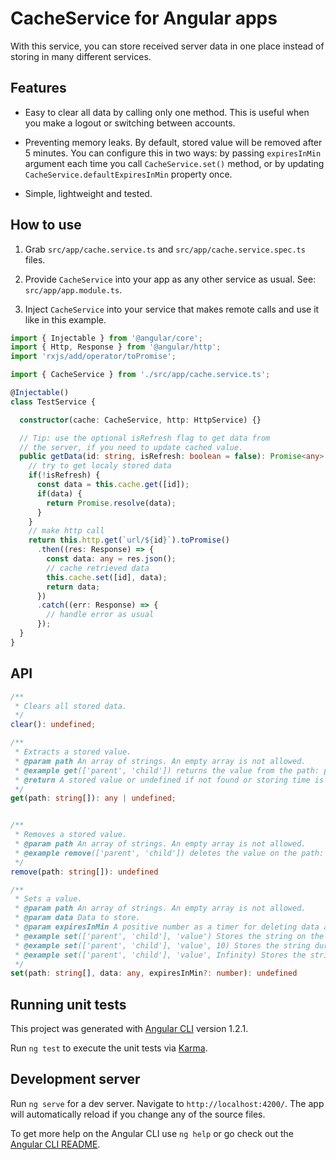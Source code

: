 # CacheService for Angular apps

With this service, you can store received server data in one place instead of storing in many different services.

## Features

- Easy to clear all data by calling only one method. This is useful when you make a logout or switching between accounts.

- Preventing memory leaks. By default, stored value will be removed after 5 minutes. You can configure this in two ways: 
by passing `expiresInMin` argument each time you call `CacheService.set()` method, or by updating `CacheService.defaultExpiresInMin` property once.

- Simple, lightweight and tested.

## How to use  

1. Grab `src/app/cache.service.ts` and `src/app/cache.service.spec.ts` files.

2. Provide `CacheService` into your app as any other service as usual. See: `src/app/app.module.ts`.

3. Inject `CacheService` into your service that makes remote calls and use it like in this example.

```typescript
import { Injectable } from '@angular/core';
import { Http, Response } from '@angular/http';
import 'rxjs/add/operator/toPromise';

import { CacheService } from './src/app/cache.service.ts';

@Injectable()
class TestService {

  constructor(cache: CacheService, http: HttpService) {}

  // Tip: use the optional isRefresh flag to get data from 
  // the server, if you need to update cached value.
  public getData(id: string, isRefresh: boolean = false): Promise<any> {
    // try to get localy stored data
    if(!isRefresh) {
      const data = this.cache.get([id]);
      if(data) {
        return Promise.resolve(data);
      }
    }
    // make http call
    return this.http.get(`url/${id}`).toPromise()
      .then((res: Response) => {
        const data: any = res.json();
        // cache retrieved data
        this.cache.set([id], data);
        return data;
      })
      .catch((err: Response) => {
        // handle error as usual
      });
  }
}
```

## API

```typescript
/**
 * Clears all stored data.
 */
clear(): undefined;

/**
 * Extracts a stored value.
 * @param path An array of strings. An empty array is not allowed.
 * @example get(['parent', 'child']) returns the value from the path: parent.child
 * @return A stored value or undefined if not found or storing time is expired.
 */
get(path: string[]): any | undefined;


/**
 * Removes a stored value.
 * @param path An array of strings. An empty array is not allowed.
 * @example remove(['parent', 'child']) deletes the value on the path: parent.child
 */
remove(path: string[]): undefined

/**
 * Sets a value.
 * @param path An array of strings. An empty array is not allowed.
 * @param data Data to store.
 * @param expiresInMin A positive number as a timer for deleting data automatically.
 * @example set(['parent', 'child'], 'value') Stores the string on the path parent.child during 5 minutes by default.
 * @example set(['parent', 'child'], 'value', 10) Stores the string during 10 minutes.
 * @example set(['parent', 'child'], 'value', Infinity) Stores the string until window object refreshes.
 */
set(path: string[], data: any, expiresInMin?: number): undefined
```

## Running unit tests

This project was generated with [Angular CLI](https://github.com/angular/angular-cli) version 1.2.1.

Run `ng test` to execute the unit tests via [Karma](https://karma-runner.github.io).

## Development server

Run `ng serve` for a dev server. Navigate to `http://localhost:4200/`. The app will automatically reload if you change any of the source files.

To get more help on the Angular CLI use `ng help` or go check out the [Angular CLI README](https://github.com/angular/angular-cli/blob/master/README.md).



